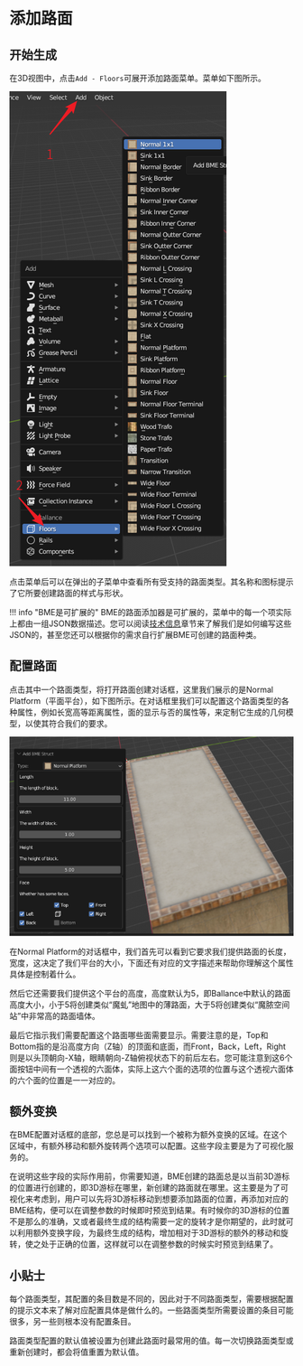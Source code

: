 # 添加路面

## 开始生成

在3D视图中，点击`Add - Floors`可展开添加路面菜单。菜单如下图所示。

![](../imgs/bme-adder.png)

点击菜单后可以在弹出的子菜单中查看所有受支持的路面类型。其名称和图标提示了它所要创建路面的样式与形状。

!!! info "BME是可扩展的"
    BME的路面添加器是可扩展的，菜单中的每一个项实际上都由一组JSON数据描述。您可以阅读[技术信息](./tech-infos.md)章节来了解我们是如何编写这些JSON的，甚至您还可以根据你的需求自行扩展BME可创建的路面种类。

## 配置路面

点击其中一个路面类型，将打开路面创建对话框，这里我们展示的是Normal Platform（平面平台），如下图所示。在对话框里我们可以配置这个路面类型的各种属性，例如长宽高等距离属性，面的显示与否的属性等，来定制它生成的几何模型，以使其符合我们的要求。

![](../imgs/bme-adder-dialog.png)

在Normal Platform的对话框中，我们首先可以看到它要求我们提供路面的长度，宽度，这决定了我们平台的大小，下面还有对应的文字描述来帮助你理解这个属性具体是控制着什么。

然后它还需要我们提供这个平台的高度，高度默认为5，即Ballance中默认的路面高度大小，小于5将创建类似“魔虬”地图中的薄路面，大于5将创建类似“魔脓空间站”中非常高的路面墙体。

最后它指示我们需要配置这个路面哪些面需要显示。需要注意的是，Top和Bottom指的是沿高度方向（Z轴）的顶面和底面，而Front，Back，Left，Right则是以头顶朝向-X轴，眼睛朝向-Z轴俯视状态下的前后左右。您可能注意到这6个面按钮中间有一个透视的六面体，实际上这六个面的选项的位置与这个透视六面体的六个面的位置是一一对应的。

## 额外变换

在BME配置对话框的底部，您总是可以找到一个被称为额外变换的区域。在这个区域中，有额外移动和额外旋转两个选项可以配置。这些字段主要是为了可视化服务的。

在说明这些字段的实际作用前，你需要知道，BME创建的路面总是以当前3D游标的位置进行创建的，即3D游标在哪里，新创建的路面就在哪里。这主要是为了可视化来考虑到，用户可以先将3D游标移动到想要添加路面的位置，再添加对应的BME结构，便可以在调整参数的时候即时预览到结果。有时候你的3D游标的位置不是那么的准确，又或者最终生成的结构需要一定的旋转才是你期望的，此时就可以利用额外变换字段，为最终生成的结构，增加相对于3D游标的额外的移动和旋转，使之处于正确的位置，这样就可以在调整参数的时候实时预览到结果了。

## 小贴士

每个路面类型，其配置的条目数是不同的，因此对于不同路面类型，需要根据配置的提示文本来了解对应配置具体是做什么的。一些路面类型所需要设置的条目可能很多，另一些则根本没有配置条目。

路面类型配置的默认值被设置为创建此路面时最常用的值。每一次切换路面类型或重新创建时，都会将值重置为默认值。

